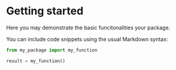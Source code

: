 # Getting started

Here you may demonstrate the basic funcitonalities your package.

You can include code snippets using the usual Markdown syntax:

```python
from my_package import my_function

result = my_function()
```
